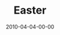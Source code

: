 ---
layout: message
category: message
series: "Free"
title: "Easter"
date: 2010-04-04-00-00
message_id: 611
audio-description: "Brian Tome talks about how Jesus endured the ultimate rejection and returned from the dead."
audio: "http://s3.amazonaws.com/crossroadsaudiomessages/Easter2010.mp3"
audio-title: "Easter 2010"
audio-duration: "29:53"
program-description: ""
program: "http://www.crossroads.net/players/media/hq/04_03-04_10Program.pdf"
program-title: "Easter 2010 (Program)"
video-description: "Brian Tome talks about how Jesus endured the ultimate rejection and returned from the dead."
video-title: "Easter 2010"
video: "https://s3.amazonaws.com/crossroadsvideomessages/Easter2010.mp4"
video-poster: "https://www.crossroads.net/uploadedfiles/Easter2010-still.jpg"
---